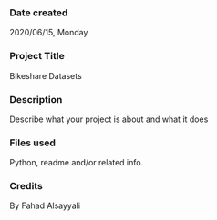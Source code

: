 ### Date created
2020/06/15, Monday

### Project Title
Bikeshare Datasets

### Description
Describe what your project is about and what it does

### Files used
Python, readme and/or related info.

### Credits
By Fahad Alsayyali

